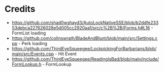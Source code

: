 # Credits

- https://github.com/shad0wshayd3/AutoLockNativeSSE/blob/b2ddfe23353debca227626028e5d005cc2920aa1/src/c%2B%2B/Forms.h#L16 - FormList loading
- https://github.com/colinswrath/BladeAndBlunt/blob/main/src/Settings.cpp - Perk loading
- https://github.com/ThirdEyeSqueegee/LockpickingForBarbarians/blob/main/src/Events.cpp - Hit Event
- https://github.com/ThirdEyeSqueegee/ReadingIsBad/blob/main/include/FormLookup.h - FormLookup
